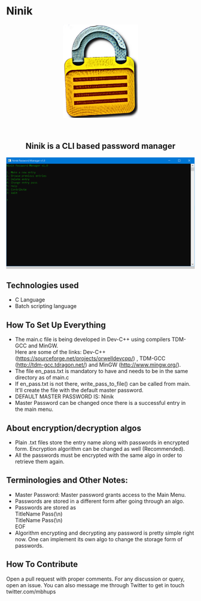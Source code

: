 # Ninik

<p align="center">
  <img src="https://raw.githubusercontent.com/k9-devs/Ninik/master/graphics/exported_logo_3.png" height="250" width="200" alt="Ninik logo">
</p>
<br/>
<p>
  <h2 align="center">Ninik is a CLI based password manager</h2>
</p>

<p align="center">
  <img src="https://raw.githubusercontent.com/k9-devs/Ninik/master/graphics/main_UI_update.PNG" alt="Screenshot">
</p>
  
## Technologies used
* C Language
* Batch scripting language

## How To Set Up Everything
* The main.c file is being developed in Dev-C++ using compilers TDM-GCC and MinGW.
<br>Here are some of the links: Dev-C++ (https://sourceforge.net/projects/orwelldevcpp/) , TDM-GCC (http://tdm-gcc.tdragon.net/) and MinGW (http://www.mingw.org/).
* The file en_pass.txt is mandatory to have and needs to be in the same directory as of main.c
* If en_pass.txt is not there, write_pass_to_file() can be called from main. It'll create the file with the default master password.
* DEFAULT MASTER PASSWORD IS: Ninik
* Master Password can be changed once there is a successful entry in the main menu.

## About encryption/decryption algos
* Plain .txt files store the entry name along with passwords in encrypted form. Encryption algorithm can be changed as well (Recommended).
* All the passwords must be encrypted with the same algo in order to retrieve them again.

## Terminologies and Other Notes:
* Master Password: Master password grants access to the Main Menu. 
* Passwords are stored in a different form after going through an algo.
* Passwords are stored as
      <br>TitleName Pass(\n)
      <br>TitleName Pass(\n)
      <br>EOF
* Algorithm encrypting and decrypting any password is pretty simple right now. One can implement its own algo to change the storage form of passwords.

## How To Contribute
Open a pull request with proper comments. For any discussion or query, open an issue. You can also message me through Twitter to get in touch twitter.com/mbhups
